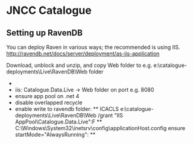 JNCC Catalogue
==============


Setting up RavenDB
------------------

You can deploy Raven in various ways; the recommended is using IIS.
http://ravendb.net/docs/server/deployment/as-iis-application

Download, unblock and unzip, and copy Web folder to e.g. e:\catalogue-deployments\Live\RavenDB\Web folder
* <add key="Raven/AnonymousAccess" value="All"/>
* iis: Catalogue.Data.Live -> Web folder on port e.g. 8080
* ensure app pool on .net 4
* disable overlapped recycle
* enable write to ravendb folder:
** ICACLS e:\catalogue-deployments\Live\RavenDB\Web /grant "IIS AppPool\Catalogue.Data.Live":F
** C:\Windows\System32\inetsrv\config\applicationHost.config ensure startMode="AlwaysRunning":
** <add name="Catalogue.Data.Live" managedRuntimeVersion="v4.0" startMode="AlwaysRunning" />

